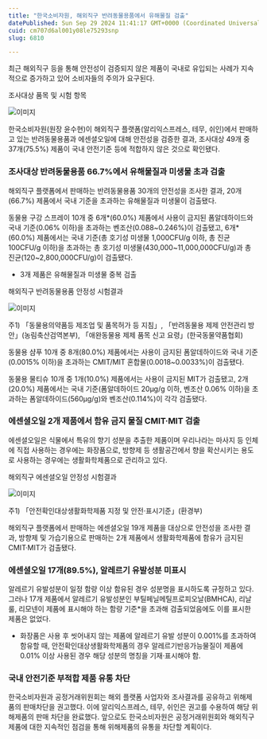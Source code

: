 ```yaml
---
title: "한국소비자원, 해외직구 반려동물용품에서 유해물질 검출"
datePublished: Sun Sep 29 2024 11:41:17 GMT+0000 (Coordinated Universal Time)
cuid: cm707d6al001y08le75293snp
slug: 6810

---
```



최근 해외직구 등을 통해 안전성이 검증되지 않은 제품이 국내로 유입되는 사례가 지속적으로 증가하고 있어 소비자들의 주의가 요구된다.

조사대상 품목 및 시험 항목

![이미지](https://cdn.hashnode.com/res/hashnode/image/upload/v1739261453225/8d48be99-9132-4eda-95b7-6429b89feea5.png)

한국소비자원(원장 윤수현)이 해외직구 플랫폼(알리익스프레스, 테무, 쉬인)에서 판매하고 있는 반려동물용품과 에센셜오일에 대해 안전성을 검증한 결과, 조사대상 49개 중 37개(75.5%) 제품이 국내 안전기준 등에 적합하지 않은 것으로 확인됐다.

### 조사대상 반려동물용품 66.7%에서 유해물질과 미생물 초과 검출

해외직구 플랫폼에서 판매하는 반려동물용품 30개의 안전성을 조사한 결과, 20개(66.7%) 제품에서 국내 기준을 초과하는 유해물질과 미생물이 검출됐다.

동물용 구강 스프레이 10개 중 6개*(60.0%) 제품에서 사용이 금지된 폼알데하이드와 국내 기준(0.06% 이하)을 초과하는 벤조산(0.088~0.246%)이 검출됐고, 6개*(60.0%) 제품에서는 국내 기준(총 호기성 미생물 1,000CFU/g 이하, 총 진균 100CFU/g 이하)을 초과하는 총 호기성 미생물(430,000~11,000,000CFU/g)과 총 진균(120~2,800,000CFU/g)이 검출됐다.

* 3개 제품은 유해물질과 미생물 중복 검출

해외직구 반려동물용품 안정성 시험결과

![이미지](https://cdn.hashnode.com/res/hashnode/image/upload/v1739261455396/39dc10de-5de5-4a64-b3af-055827095f25.png)

주1) 「동물용의약품등 제조업 및 품목허가 등 지침」, 「반려동물용 제제 안전관리 방안」(농림축산검역본부), 「애완동물용 제제 품목 신고 요령」(한국동물약품협회)

동물용 샴푸 10개 중 8개(80.0%) 제품에서는 사용이 금지된 폼알데하이드와 국내 기준(0.0015% 이하)을 초과하는 CMIT/MIT 혼합물(0.0018~0.0033%)이 검출됐다.

동물용 물티슈 10개 중 1개(10.0%) 제품에서는 사용이 금지된 MIT가 검출됐고, 2개(20.0%) 제품에서는 국내 기준(폼알데하이드 20μg/g 이하, 벤조산 0.06% 이하)을 초과하는 폼알데하이드(560μg/g)와 벤조산(0.114%)이 각각 검출됐다.

### 에센셜오일 2개 제품에서 함유 금지 물질 CMIT·MIT 검출

에센셜오일은 식물에서 특유의 향기 성분을 추출한 제품이며 우리나라는 마사지 등 인체에 직접 사용하는 경우에는 화장품으로, 방향제 등 생활공간에서 향을 확산시키는 용도로 사용하는 경우에는 생활화학제품으로 관리하고 있다.

해외직구 에센셜오일 안정성 시험결과

![이미지](https://cdn.hashnode.com/res/hashnode/image/upload/v1739261456892/e2ac3442-edf9-4b9c-a2b2-72adb9263d99.png)

주1) 「안전확인대상생활화학제품 지정 및 안전·표시기준」(환경부)

해외직구 플랫폼에서 판매하는 에센셜오일 19개 제품을 대상으로 안전성을 조사한 결과, 방향제 및 가습기용으로 판매하는 2개 제품에서 생활화학제품에 함유가 금지된 CMIT·MIT가 검출됐다.

### 에센셜오일 17개(89.5%), 알레르기 유발성분 미표시

알레르기 유발성분이 일정 함량 이상 함유된 경우 성분명을 표시하도록 규정하고 있다. 그러나 17개 제품에서 알레르기 유발성분인 부틸페닐메틸프로피오날(BMHCA), 리날룰, 리모넨이 제품에 표시해야 하는 함량 기준*을 초과해 검출되었음에도 이를 표시한 제품은 없었다.

* 화장품은 사용 후 씻어내지 않는 제품에 알레르기 유발 성분이 0.001%를 초과하여 함유할 때, 안전확인대상생활화학제품의 경우 알레르기반응가능물질이 제품에 0.01% 이상 사용된 경우 해당 성분의 명칭을 기재·표시해야 함.

### 국내 안전기준 부적합 제품 유통 차단

한국소비자원과 공정거래위원회는 해외 플랫폼 사업자와 조사결과를 공유하고 위해제품의 판매차단을 권고했다. 이에 알리익스프레스, 테무, 쉬인은 권고를 수용하여 해당 위해제품의 판매 차단을 완료했다. 앞으로도 한국소비자원은 공정거래위원회와 해외직구 제품에 대한 지속적인 점검을 통해 위해제품의 유통을 차단할 계획이다.